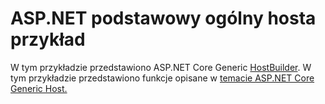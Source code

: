 # <a name="aspnet-core-generic-host-sample"></a>ASP.NET podstawowy ogólny hosta przykład

W tym przykładzie przedstawiono ASP.NET Core Generic [HostBuilder](https://docs.microsoft.com/dotnet/api/microsoft.extensions.hosting.ihostedservice). W tym przykładzie przedstawiono funkcje opisane w [temacie ASP.NET Core Generic Host.](https://docs.microsoft.com/aspnet/core/fundamentals/host/generic-host)
